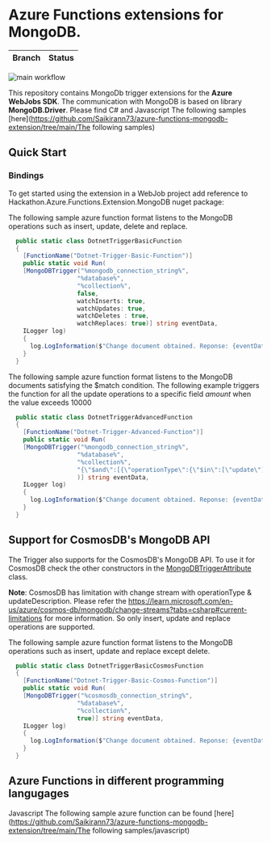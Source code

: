 # Azure Functions extensions for MongoDB.

| Branch | Status |
| ------ | ------ |

![main workflow](https://github.com/saikirann73/azure-functions-mongodb-extension/actions/workflows/build.yml/badge.svg)

This repository contains MongoDb trigger extensions for the **Azure WebJobs SDK**. The communication with MongoDB is based on library **MongoDB.Driver**.
Please find C# and Javascript The following samples [here](https://github.com/Saikirann73/azure-functions-mongodb-extension/tree/main/The following samples)

## Quick Start

### Bindings

To get started using the extension in a WebJob project add reference to Hackathon.Azure.Functions.Extension.MongoDB nuget package:

The following sample azure function format listens to the MongoDB operations such as insert, update, delete and replace.

```csharp
  public static class DotnetTriggerBasicFunction
  {
    [FunctionName("Dotnet-Trigger-Basic-Function")]
    public static void Run(
    [MongoDBTrigger("%mongodb_connection_string%",
                   "%database%",
                   "%collection%",
                   false,
                   watchInserts: true,
                   watchUpdates: true,
                   watchDeletes : true,
                   watchReplaces: true)] string eventData,
    ILogger log)
    {
      log.LogInformation($"Change document obtained. Reponse: {eventData}");
    }
  }
```

The following sample azure function format listens to the MongoDB documents satisfying the $match condition. The following example triggers the function for all the update operations to a specific field _amount_ when the value exceeds 10000

```csharp
  public static class DotnetTriggerAdvancedFunction
  {
    [FunctionName("Dotnet-Trigger-Advanced-Function")]
    public static void Run(
    [MongoDBTrigger("%mongodb_connection_string%",
                   "%database%",
                   "%collection%",
                   "{\"$and\":[{\"operationType\":{\"$in\":[\"update\"]}},{\"updateDescription.updatedFields.amount\":{\"$exists\":true}},{\"updateDescription.updatedFields.amount\":{\"$gte\":10000}}]}"
                   )] string eventData,
    ILogger log)
    {
      log.LogInformation($"Change document obtained. Reponse: {eventData}");
    }
  }
```

## Support for CosmosDB's MongoDB API

The Trigger also supports for the CosmosDB's MongoDB API. To use it for CosmosDB check the other constructors in the [MongoDBTriggerAttribute](https://github.com/Saikirann73/azure-functions-mongodb-extension/blob/main/src/Trigger/MongoDBTriggerAttribute.cs) class.

**Note**: CosmosDB has limitation with change stream with operationType & updateDescription. Please refer the https://learn.microsoft.com/en-us/azure/cosmos-db/mongodb/change-streams?tabs=csharp#current-limitations for more information. So only insert, update and replace operations are supported.

The following sample azure function format listens to the MongoDB operations such as insert, update and replace except delete.

```csharp
  public static class DotnetTriggerBasicCosmosFunction
  {
    [FunctionName("Dotnet-Trigger-Basic-Cosmos-Function")]
    public static void Run(
    [MongoDBTrigger("%cosmosdb_connection_string%",
                   "%database%",
                   "%collection%",
                   true)] string eventData,
    ILogger log)
    {
      log.LogInformation($"Change document obtained. Reponse: {eventData}");
    }
  }
```

## Azure Functions in different programming langugages

Javascript The following sample azure function can be found [here](https://github.com/Saikirann73/azure-functions-mongodb-extension/tree/main/The following samples/javascript)
